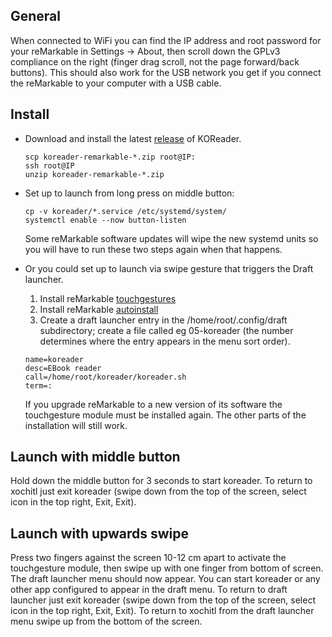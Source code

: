 ## General

When connected to WiFi you can find the IP address and root password for your
reMarkable in Settings -> About, then scroll down the GPLv3 compliance on the
right (finger drag scroll, not the page forward/back buttons). This should also
work for the USB network you get if you connect the reMarkable to your computer
with a USB cable.

## Install

- Download and install the latest [release](https://github.com/koreader/koreader/releases) of KOReader.

   ```
   scp koreader-remarkable-*.zip root@IP:
   ssh root@IP
   unzip koreader-remarkable-*.zip
   ```
- Set up to launch from long press on middle button:
   ```
   cp -v koreader/*.service /etc/systemd/system/
   systemctl enable --now button-listen
   ```
   Some reMarkable software updates will wipe the new systemd units so you will have
   to run these two steps again when that happens.
- Or you could set up to launch via swipe gesture that triggers the Draft launcher.
   1. Install reMarkable [touchgestures](https://github.com/ddvk/remarkable-touchgestures)
   2. Install reMarkable [autoinstall](https://github.com/ddvk/remarkable-autoinstall)
   3. Create a draft launcher entry in the /home/root/.config/draft subdirectory; create a file called eg 05-koreader (the number determines 
   where the entry appears in the menu sort order).
   ```
   name=koreader
   desc=EBook reader
   call=/home/root/koreader/koreader.sh
   term=:
   ```
    If you upgrade reMarkable to a new version of its software the touchgesture module must be installed again. The other parts of the 
    installation will still work.

## Launch with middle button

Hold down the middle button for 3 seconds to start koreader. To return to
xochitl just exit koreader (swipe down from the top of the screen, select icon
in the top right, Exit, Exit).

## Launch with upwards swipe
Press two fingers against the screen 10-12 cm apart to activate the touchgesture module, then swipe up with one finger from bottom of screen.  The draft launcher menu should now appear. You can start koreader or any other app configured to appear in the draft menu. To return to draft launcher just exit koreader (swipe down from the top of the screen, select icon in the top right, Exit, Exit). To return to xochitl from the draft launcher menu swipe up from the bottom of the screen.

